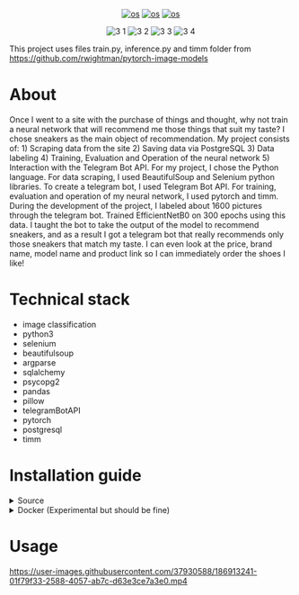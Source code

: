 <div align="center">
  
[![os](https://img.shields.io/badge/Linux-passing-success)]()
[![os](https://img.shields.io/badge/MacOS-passing-success)]()
[![os](https://img.shields.io/badge/Windows-passing-success)]()

![3 1](https://user-images.githubusercontent.com/37930588/186759420-f48163c6-0a6d-4b2b-bfe7-66727b8d8e7d.PNG)
![3 2](https://user-images.githubusercontent.com/37930588/186759426-f4f6f8c1-2f75-43ec-8f29-50afc80791b6.PNG)
![3 3](https://user-images.githubusercontent.com/37930588/186759432-893f18fb-9127-48d4-bdfe-8259456acd2f.PNG)
![3 4](https://user-images.githubusercontent.com/37930588/186759441-6e1b75d8-bde2-4202-8851-9c410372ff9a.PNG)

</div>

This project uses files train.py, inference.py and timm folder from https://github.com/rwightman/pytorch-image-models

# About
Once I went to a site with the purchase of things and thought, why not train a neural network that will recommend me those things that suit my taste? I chose sneakers as the main object of recommendation. My project consists of: 1) Scraping data from the site 2) Saving data via PostgreSQL 3) Data labeling 4) Training, Evaluation and Operation of the neural network 5) Interaction with the Telegram Bot API. For my project, I chose the Python language. For data scraping, I used BeautifulSoup and Selenium python libraries. To create a telegram bot, I used Telegram Bot API. For training, evaluation and operation of my neural network, I used pytorch and timm. During the development of the project, I labeled about 1600 pictures through the telegram bot. Trained EfficientNetB0 on 300 epochs using this data. I taught the bot to take the output of the model to recommend sneakers, and as a result I got a telegram bot that really recommends only those sneakers that match my taste. I can even look at the price, brand name, model name and product link so I can immediately order the shoes I like!

# Technical stack

- image classification
- python3
- selenium
- beautifulsoup
- argparse
- sqlalchemy
- psycopg2
- pandas
- pillow
- telegramBotAPI
- pytorch
- postgresql
- timm


# Installation guide

<details>
  <summary>Source</summary>
  
  ## Initial usage
  __0. Install python and nvidia drivers__
  
  https://www.nvidia.com/download/index.aspx
  
  https://www.python.org/downloads/
  
  __1.1. Clone GitHub repository__
  
  ```
  git clone https://github.com/kirill842/recommend_sn_sys
  ```
  
  __1.2. Install requirements__
 
  ```
  cd <repo location>
  pip install -r requirements.txt
  ```

  __2. Install Chrome and download chromedriver__

  1. https://www.google.com/chrome/
  2. https://chromedriver.chromium.org/downloads
  
  __3. PostgreSQL__
  
  You will need PostgreSQL database to use this project
  1. Use these links to install PostgreSQL
  
  https://www.postgresql.org/download/
  
  https://www.pgadmin.org/
  
  2. Run this command in pgAdmin4 to create table
  ```
  create table <your_table_name>(
    img_id serial PRIMARY KEY,
    img_url VARCHAR(255) UNIQUE NOT NULL,
    product_url VARCHAR(255) UNIQUE NOT NULL,
    brand_name VARCHAR(255) NOT NULL,
    product_name VARCHAR(255) NOT NULL,
    price integer NOT NULL,
    target integer
  );
  ```

  __4. Get your bot telegram token from BotFather__
  
  https://core.telegram.org/bots/
  
  __5. Fill config.yaml file__
  
  __6. Run scripts__

  ```
  cd <repo location>
  python setup.py
  python bot_controller.py
  ```
  __7. Find your bot on telegram and use__
  
</details>

<details>
  <summary>Docker (Experimental but should be fine)</summary>
  
  ## Initial usage
  __1. Install Docker Desktop__

  https://www.docker.com/products/docker-desktop/

  __2. Install nvidia-docker__
  
  https://github.com/NVIDIA/nvidia-docker
  
  __3. PostgreSQL__
  
  You will need PostgreSQL database to use this project
  1. Use these links to install PostgreSQL
  
  https://www.postgresql.org/download/
  
  https://www.pgadmin.org/
  
  2. Run this command in pgAdmin4 to create table
  ```
  create table <your_table_name>(
    img_id serial PRIMARY KEY,
    img_url VARCHAR(255) UNIQUE NOT NULL,
    product_url VARCHAR(255) UNIQUE NOT NULL,
    brand_name VARCHAR(255) NOT NULL,
    product_name VARCHAR(255) NOT NULL,
    price integer NOT NULL,
    target integer
  );
  ```
  
  __4. Get your bot telegram token from BotFather__
  
  https://core.telegram.org/bots/
  
  __5. Create and fill docker_env_vars.txt. Template:__
  
  ```
  NUM_OF_PAGES_TO_SCRAP=20
  SCROLL_PAUSE_TIME=0.2
  BOT_TOKEN=<your bot telegram token>
  DB_CONNECT_LINK=postgresql://<user>:<password>@<ip>:<port>/<db_name>
  URL_TO_SCRAP=https://www.lamoda.ru/c/5971/shoes-muzhkrossovki
  TABLE_NAME=<database_table_name>
  USER=<database_user>
  PASSWORD=<database_password>
  HOST=<database_ip>
  PORT=<database_port>
  DATABASE=<db_name>
  ```
  
  __6. Use my docker image__
  
  https://hub.docker.com/repository/docker/kirprogfrog/my-repository
  
  IMPORTANT! Make sure you are in the directory where your docker_env_vars.txt file is!
  
  initial usage
  ```
  cd <where your docker_env_vars.txt file is>
  docker pull kirprogfrog/my-repository
  docker run -ti --name <container_name> --env-file docker_env_vars.txt --gpus all kirprogfrog/my-repository
  ```
  if docker container was stopped
  ```
  docker start -i <container_id>
  ```
  
  __7. Go to your telegram bot and use__

</details>

# Usage
  
https://user-images.githubusercontent.com/37930588/186913241-01f79f33-2588-4057-ab7c-d63e3ce7a3e0.mp4
